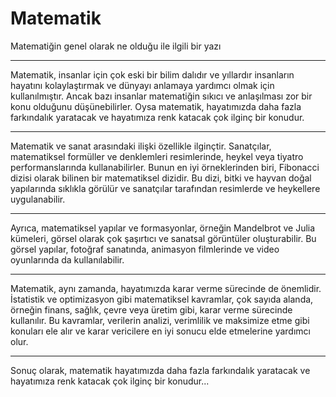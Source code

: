 # Matematik
Matematiğin genel olarak ne olduğu ile ilgili bir yazı

<hr>

Matematik, insanlar için çok eski bir bilim dalıdır ve yıllardır insanların hayatını kolaylaştırmak ve dünyayı anlamaya yardımcı olmak için kullanılmıştır. Ancak bazı insanlar matematiğin sıkıcı ve anlaşılması zor bir konu olduğunu düşünebilirler. Oysa matematik, hayatımızda daha fazla farkındalık yaratacak ve hayatımıza renk katacak çok ilginç bir konudur.

----------------

Matematik ve sanat arasındaki ilişki özellikle ilginçtir. Sanatçılar, matematiksel formüller ve denklemleri resimlerinde, heykel veya tiyatro performanslarında kullanabilirler. Bunun en iyi örneklerinden biri, Fibonacci dizisi olarak bilinen bir matematiksel dizidir. Bu dizi, bitki ve hayvan doğal yapılarında sıklıkla görülür ve sanatçılar tarafından resimlerde ve heykellere uygulanabilir.

----------------

Ayrıca, matematiksel yapılar ve formasyonlar, örneğin Mandelbrot ve Julia kümeleri, görsel olarak çok şaşırtıcı ve sanatsal görüntüler oluşturabilir. Bu görsel yapılar, fotoğraf sanatında, animasyon filmlerinde ve video oyunlarında da kullanılabilir.

----------------

Matematik, aynı zamanda, hayatımızda karar verme sürecinde de önemlidir. İstatistik ve optimizasyon gibi matematiksel kavramlar, çok sayıda alanda, örneğin finans, sağlık, çevre veya üretim gibi, karar verme sürecinde kullanılır. Bu kavramlar, verilerin analizi, verimlilik ve maksimize etme gibi konuları ele alır ve karar vericilere en iyi sonucu elde etmelerine yardımcı olur.

-----------------

Sonuç olarak, matematik hayatımızda daha fazla farkındalık yaratacak ve hayatımıza renk katacak çok ilginç bir konudur...
